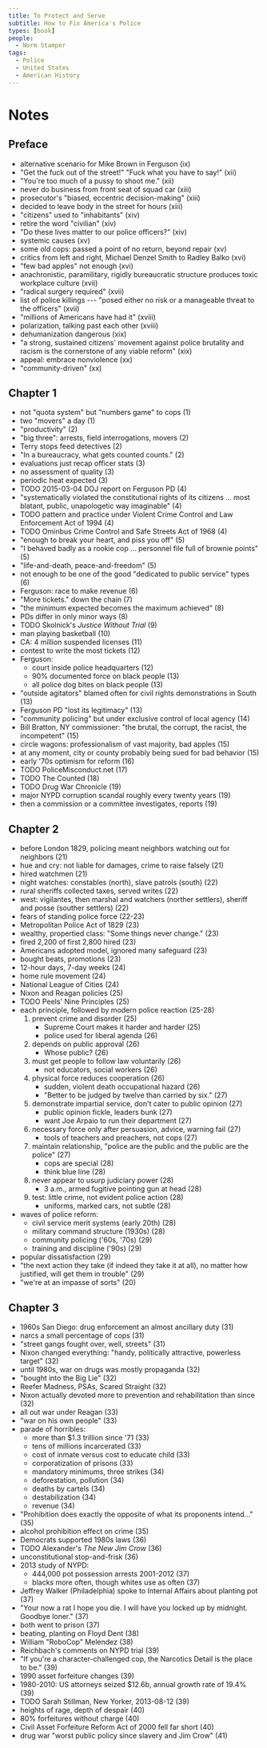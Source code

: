 ```yaml
---
title: To Protect and Serve
subtitle: How to Fix America's Police
types: [book]
people:
  - Norm Stamper
tags:
  - Police
  - United States
  - American History
---
```


# Notes

## Preface
- alternative scenario for Mike Brown in Ferguson (ix)
- "Get the fuck out of the street!" "Fuck what you have to say!" (xii)
- "You're too much of a pussy to shoot me." (xii)
- never do business from front seat of squad car (xiii)
- prosecutor's "biased, eccentric decision-making" (xiii)
- decided to leave body in the street for hours (xiii)
- "citizens" used to "inhabitants" (xiv)
- retire the word "civilian" (xiv)
- "Do these lives matter to our police officers?" (xiv)
- systemic causes (xv)
- some old cops: passed a point of no return, beyond repair (xv)
- critics from left and right, Michael Denzel Smith to Radley Balko (xvi)
- "few bad apples" not enough (xvi)
- anachronistic, paramilitary, rigidly bureaucratic structure produces toxic workplace culture (xvii)
- "radical surgery required" (xvii)
- list of police killings --- "posed either no risk or a manageable threat to the officers" (xvii)
- "millions of Americans have had it" (xviii)
- polarization, talking past each other (xviii)
- dehumanization dangerous (xix)
- "a strong, sustained citizens' movement against police brutality and racism is the cornerstone of any viable reform" (xix)
- appeal: embrace nonviolence (xx)
- "community-driven" (xx)

## Chapter 1
- not "quota system" but "numbers game" to cops (1)
- two "movers" a day (1)
- "productivity" (2)
- "big three": arrests, field interrogations, movers (2)
- Terry stops feed detectives (2)
- "In a bureaucracy, what gets counted counts." (2)
- evaluations just recap officer stats (3)
- no assessment of quality (3)
- periodic heat expected (3)
- TODO 2015-03-04 DOJ report on Ferguson PD (4)
- "systematically violated the constitutional rights of its citizens ... most blatant, public, unapologetic way imaginable" (4)
- TODO pattern and practice under Violent Crime Control and Law Enforcement Act of 1994 (4)
- TODO Ominbus Crime Control and Safe Streets Act of 1968 (4)
- "enough to break your heart, and piss you off" (5)
- "I behaved badly as a rookie cop ... personnel file full of brownie points" (5)
- "life-and-death, peace-and-freedom" (5)
- not enough to be one of the good "dedicated to public service" types (6)
- Ferguson: race to make revenue (6)
- "More tickets." down the chain (7)
- "the minimum expected becomes the maximum achieved" (8)
- PDs differ in only minor ways (8)
- TODO Skolnick's _Justice Without Trial_ (9)
- man playing basketball (10)
- CA: 4 million suspended licenses (11)
- contest to write the most tickets (12)
- Ferguson:
  - court inside police headquarters (12)
  - 90% documented force on black people (13)
  - all police dog bites on black people (13)
- "outside agitators" blamed often for civil rights demonstrations in South (13)
- Ferguson PD "lost its legitimacy" (13)
- "community policing" but under exclusive control of local agency (14)
- Bill Bratton, NY commissioner: "the brutal, the corrupt, the racist, the incompetent" (15)
- circle wagons: professionalism of vast majority, bad apples (15)
- at any moment, city or county probably being sued for bad behavior (15)
- early '70s optimism for reform (16)
- TODO PoliceMisconduct.net (17)
- TODO The Counted (18)
- TODO Drug War Chronicle (19)
- major NYPD corruption scandal roughly every twenty years (19)
- then a commission or a committee investigates, reports (19)

## Chapter 2
- before London 1829, policing meant neighbors watching out for neighbors (21)
- hue and cry: not liable for damages, crime to raise falsely (21)
- hired watchmen (21)
- night watches: constables (north), slave patrols (south) (22)
- rural sheriffs collected taxes, served writes (22)
- west: vigilantes, then marshal and watchers (norther settlers), sheriff and posse (souther settlers) (22)
- fears of standing police force (22-23)
- Metropolitan Police Act of 1829 (23)
- wealthy, propertied class: "Some things never change." (23)
- fired 2,200 of first 2,800 hired (23)
- Americans adopted model, ignored many safeguard (23)
- bought beats, promotions (23)
- 12-hour days, 7-day weeks (24)
- home rule movement (24)
- National League of Cities (24)
- Nixon and Reagan policies (25)
- TODO Peels' Nine Principles (25)
- each principle, followed by modern police reaction (25-28)
  1.  prevent crime and disorder (25)
      - Supreme Court makes it harder and harder (25)
      - police used for liberal agenda (26)
  2.  depends on public approval (26)
      - Whose public? (26)
  3.  must get people to follow law voluntarily (26)
      - not educators, social workers (26)
  4.  physical force reduces cooperation (26)
      - sudden, violent death occupational hazard (26)
      - "Better to be judged by twelve than carried by six." (27)
  5.  demonstrate impartial service, don't cater to public opinion (27)
      - public opinion fickle, leaders bunk (27)
      - want Joe Arpaio to run their department (27)
  6.  necessary force only after persuasion, advice, warning fail (27)
      - tools of teachers and preachers, not cops (27)
  7.  maintain relationship, "police are the public and the public are the police" (27)
      - cops are special (28)
      - think blue line (28)
  8.  never appear to usurp judiciary power (28)
      - 3 a.m., armed fugitive pointing gun at head (28)
  9.  test: little crime, not evident police action (28)
      - uniforms, marked cars, not subtle (28)
- waves of police reform:
  - civil service merit systems (early 20th) (28)
  - military command structure (1930s) (28)
  - community policing ('60s, '70s) (29)
  - training and discipline ('90s) (29)
- popular dissatisfaction (29)
- "the next action they take (if indeed they take it at all), no matter how justified, will get them in trouble" (29)
- "we're at an impasse of sorts" (20)

## Chapter 3
- 1960s San Diego: drug enforcement an almost ancillary duty (31)
- narcs a small percentage of cops (31)
- "street gangs fought over, well, streets" (31)
- Nixon changed everything: "handy, politically attractive, powerless target" (32)
- until 1980s, war on drugs was mostly propaganda (32)
- "bought into the Big Lie" (32)
- Reefer Madness, PSAs, Scared Straight (32)
- Nixon actually devoted more to prevention and rehabilitation than since (32)
- all out war under Reagan (33)
- "war on his own people" (33)
- parade of horribles:
  - more than $1.3 trillion since '71 (33)
  - tens of millions incarcerated (33)
  - cost of inmate versus cost to educate child (33)
  - corporatization of prisons (33)
  - mandatory minimums, three strikes (34)
  - deforestation, pollution (34)
  - deaths by cartels (34)
  - destabilization (34)
  - revenue (34)
- "Prohibition does exactly the opposite of what its proponents intend..." (35)
- alcohol prohibition effect on crime (35)
- Democrats supported 1980s laws (36)
- TODO Alexander's _The New Jim Crow_ (36)
- unconstitutional stop-and-frisk (36)
- 2013 study of NYPD:
  - 444,000 pot possession arrests 2001-2012 (37)
  - blacks more often, though whites use as often (37)
- Jeffrey Walker (Philadelphia) spoke to Internal Affairs about planting pot (37)
- "Your now a rat I hope you die.  I will have you locked up by midnight.  Goodbye loner." (37)
- both went to prison (37)
- beating, planting on Floyd Dent (38)
- William "RoboCop" Melendez (38)
- Reichbach's comments on NYPD trial (39)
- "If you're a character-challenged cop, the Narcotics Detail is the place to be." (39)
- 1990 asset forfeiture changes (39)
- 1980-2010: US attorneys seized $12.6b, annual growth rate of 19.4% (39)
- TODO Sarah Stillman, New Yorker, 2013-08-12 (39)
- heights of rage, depth of despair (40)
- 80% forfeitures without charge (40)
- Civil Asset Forfeiture Reform Act of 2000 fell far short (40)
- drug war "worst public policy since slavery and Jim Crow" (41)
